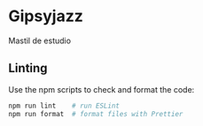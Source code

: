 # Gipsyjazz
Mastil de estudio

## Linting

Use the npm scripts to check and format the code:

```bash
npm run lint    # run ESLint
npm run format  # format files with Prettier
```
